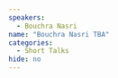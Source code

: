 ```yaml
---
speakers:
  - Bouchra Nasri
name: "Bouchra Nasri TBA"
categories:
  - Short Talks
hide: no
---
```


